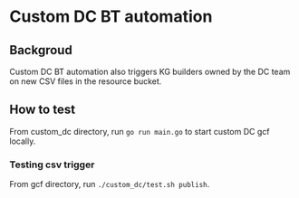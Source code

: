 # Custom DC BT automation

## Backgroud

Custom DC BT automation also triggers KG builders owned by the DC team on new CSV files in the resource bucket.

## How to test

From custom_dc directory, run `go run main.go` to start custom DC gcf locally.

### Testing csv trigger

From gcf directory, run `./custom_dc/test.sh publish`.
